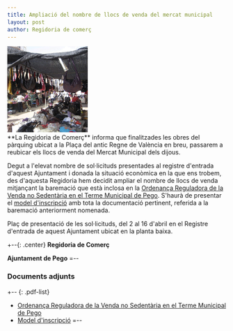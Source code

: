 ```yaml
---
title: Ampliació del nombre de llocs de venda del mercat municipal
layout: post
author: Regidoria de comerç
---
```

<div class="inline-image">
    <img src="/images/news/20130402_AmpliacioMercatMunicipal.jpg" alt="Ampliació Mercat Municipal">
</div>
**La Regidoria de Comerç** informa que finalitzades les obres del pàrquing ubicat a la Plaça del antic Regne de València en breu, passarem a reubicar els llocs de venda del Mercat Municipal dels dijous.

Degut a l'elevat nombre de sol·licituds presentades al registre d'entrada d'aquest Ajuntament i donada la situació econòmica en la que ens trobem, des d'aquesta Regidoria hem decidit ampliar el nombre de llocs de venda mitjançant la baremació que està inclosa en la [Ordenança Reguladora de la Venda no Sedentària en el Terme Municipal de Pego](/pdf/news/20130402_OrdenancaVendaNoSedentaria.pdf). S'haurà de presentar el [model d'inscripció](/pdf/news/20130402_ModelDInscripcio.pdf) amb tota la documentació pertinent, referida a la baremació anteriorment nomenada.

Plaç de presentació de les sol·licituds, del 2 al 16 d'abril en el Registre d'entrada de aquest Ajuntament ubicat en la planta baixa.

+--{: .center}
**Regidoria de Comerç**

**Ajuntament de Pego**
=--

### Documents adjunts
+-- {: .pdf-list}
* [Ordenança Reguladora de la Venda no Sedentària en el Terme Municipal de Pego](/pdf/news/20130402_OrdenancaVendaNoSedentaria.pdf)
* [Model d'inscripció](/pdf/news/20130402_ModelDInscripcio.pdf)
=--